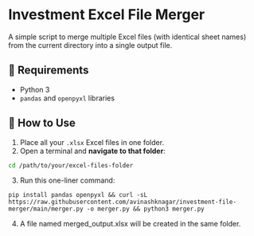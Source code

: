 # Investment Excel File Merger

A simple script to merge multiple Excel files (with identical sheet names) from the current directory into a single output file.

## 🔧 Requirements

- Python 3
- `pandas` and `openpyxl` libraries

## 📁 How to Use

1. Place all your `.xlsx` Excel files in one folder.
2. Open a terminal and **navigate to that folder**:
```bash
cd /path/to/your/excel-files-folder
```

3. Run this one-liner command:
```
pip install pandas openpyxl && curl -sL https://raw.githubusercontent.com/avinashknagar/investment-file-merger/main/merger.py -o merger.py && python3 merger.py
```

4. A file named merged_output.xlsx will be created in the same folder.